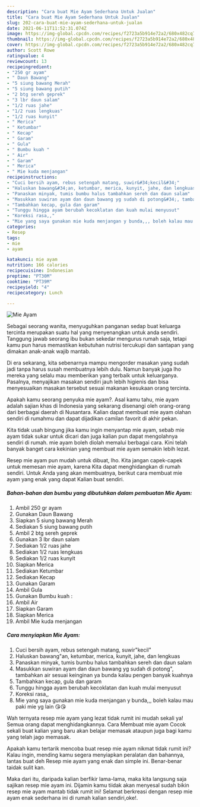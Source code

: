 ```yaml
---
description: "Cara buat Mie Ayam Sederhana Untuk Jualan"
title: "Cara buat Mie Ayam Sederhana Untuk Jualan"
slug: 202-cara-buat-mie-ayam-sederhana-untuk-jualan
date: 2021-06-11T11:52:31.074Z
image: https://img-global.cpcdn.com/recipes/f2723a5b914e72a2/680x482cq70/mie-ayam-foto-resep-utama.jpg
thumbnail: https://img-global.cpcdn.com/recipes/f2723a5b914e72a2/680x482cq70/mie-ayam-foto-resep-utama.jpg
cover: https://img-global.cpcdn.com/recipes/f2723a5b914e72a2/680x482cq70/mie-ayam-foto-resep-utama.jpg
author: Scott Rowe
ratingvalue: 4
reviewcount: 13
recipeingredient:
- "250 gr ayam"
- " Daun Bawang"
- "5 siung bawang Merah"
- "5 siung bawang putih"
- "2 btg sereh geprek"
- "3 lbr daun salam"
- "1/2 ruas jahe"
- "1/2 ruas lengkuas"
- "1/2 ruas kunyit"
- " Merica"
- " Ketumbar"
- " Kecap"
- " Garam"
- " Gula"
- " Bumbu kuah "
- " Air"
- " Garam"
- " Merica"
- " Mie kuda menjangan"
recipeinstructions:
- "Cuci bersih ayam, rebus setengah matang, suwir&#34;kecil&#34;"
- "Haluskan bawang&#34;an, ketumbar, merica, kunyit, jahe, dan lengkuas"
- "Panaskan minyak, tumis bumbu halus tambahkan sereh dan daun salam"
- "Masukkan suwiran ayam dan daun bawang yg sudah di potong&#34;, tambahkan air sesuai keinginan ya bunda kalau pengen banyak kuahnya"
- "Tambahkan kecap, gula dan garam"
- "Tunggu hingga ayam berubah kecoklatan dan kuah mulai menyusut"
- "Koreksi rasa,,"
- "Mie yang saya gunakan mie kuda menjangan y bunda,,, boleh kalau mau paki mie yg lain 😘😘"
categories:
- Resep
tags:
- mie
- ayam

katakunci: mie ayam 
nutrition: 166 calories
recipecuisine: Indonesian
preptime: "PT30M"
cooktime: "PT39M"
recipeyield: "4"
recipecategory: Lunch

---
```



![Mie Ayam](https://img-global.cpcdn.com/recipes/f2723a5b914e72a2/680x482cq70/mie-ayam-foto-resep-utama.jpg)

Sebagai seorang wanita, menyuguhkan panganan sedap buat keluarga tercinta merupakan suatu hal yang menyenangkan untuk anda sendiri. Tanggung jawab seorang ibu bukan sekedar mengurus rumah saja, tetapi kamu pun harus memastikan kebutuhan nutrisi tercukupi dan santapan yang dimakan anak-anak wajib mantab.

Di era  sekarang, kita sebenarnya mampu mengorder masakan yang sudah jadi tanpa harus susah membuatnya lebih dulu. Namun banyak juga lho mereka yang selalu mau memberikan yang terbaik untuk keluarganya. Pasalnya, menyajikan masakan sendiri jauh lebih higienis dan bisa menyesuaikan masakan tersebut sesuai makanan kesukaan orang tercinta. 



Apakah kamu seorang penyuka mie ayam?. Asal kamu tahu, mie ayam adalah sajian khas di Indonesia yang sekarang disenangi oleh orang-orang dari berbagai daerah di Nusantara. Kalian dapat membuat mie ayam olahan sendiri di rumahmu dan dapat dijadikan camilan favorit di akhir pekan.

Kita tidak usah bingung jika kamu ingin menyantap mie ayam, sebab mie ayam tidak sukar untuk dicari dan juga kalian pun dapat mengolahnya sendiri di rumah. mie ayam boleh diolah memalui berbagai cara. Kini telah banyak banget cara kekinian yang membuat mie ayam semakin lebih lezat.

Resep mie ayam pun mudah untuk dibuat, lho. Kita jangan capek-capek untuk memesan mie ayam, karena Kita dapat menghidangkan di rumah sendiri. Untuk Anda yang akan membuatnya, berikut cara membuat mie ayam yang enak yang dapat Kalian buat sendiri.

<!--inarticleads1-->

##### Bahan-bahan dan bumbu yang dibutuhkan dalam pembuatan Mie Ayam:

1. Ambil 250 gr ayam
1. Gunakan  Daun Bawang
1. Siapkan 5 siung bawang Merah
1. Sediakan 5 siung bawang putih
1. Ambil 2 btg sereh geprek
1. Gunakan 3 lbr daun salam
1. Sediakan 1/2 ruas jahe
1. Sediakan 1/2 ruas lengkuas
1. Sediakan 1/2 ruas kunyit
1. Siapkan  Merica
1. Sediakan  Ketumbar
1. Sediakan  Kecap
1. Gunakan  Garam
1. Ambil  Gula
1. Gunakan  Bumbu kuah :
1. Ambil  Air
1. Siapkan  Garam
1. Siapkan  Merica
1. Ambil  Mie kuda menjangan




<!--inarticleads2-->

##### Cara menyiapkan Mie Ayam:

1. Cuci bersih ayam, rebus setengah matang, suwir&#34;kecil&#34;
1. Haluskan bawang&#34;an, ketumbar, merica, kunyit, jahe, dan lengkuas
1. Panaskan minyak, tumis bumbu halus tambahkan sereh dan daun salam
1. Masukkan suwiran ayam dan daun bawang yg sudah di potong&#34;, tambahkan air sesuai keinginan ya bunda kalau pengen banyak kuahnya
1. Tambahkan kecap, gula dan garam
1. Tunggu hingga ayam berubah kecoklatan dan kuah mulai menyusut
1. Koreksi rasa,,
1. Mie yang saya gunakan mie kuda menjangan y bunda,,, boleh kalau mau paki mie yg lain 😘😘




Wah ternyata resep mie ayam yang lezat tidak rumit ini mudah sekali ya! Semua orang dapat menghidangkannya. Cara Membuat mie ayam Cocok sekali buat kalian yang baru akan belajar memasak ataupun juga bagi kamu yang telah jago memasak.

Apakah kamu tertarik mencoba buat resep mie ayam nikmat tidak rumit ini? Kalau ingin, mending kamu segera menyiapkan peralatan dan bahannya, lantas buat deh Resep mie ayam yang enak dan simple ini. Benar-benar taidak sulit kan. 

Maka dari itu, daripada kalian berfikir lama-lama, maka kita langsung saja sajikan resep mie ayam ini. Dijamin kamu tiidak akan menyesal sudah bikin resep mie ayam mantab tidak rumit ini! Selamat berkreasi dengan resep mie ayam enak sederhana ini di rumah kalian sendiri,oke!.

